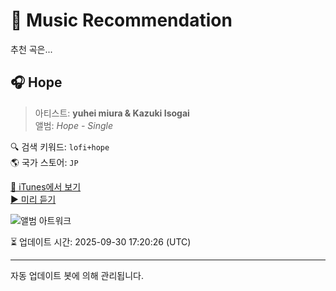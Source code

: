 
# 🎵 Music Recommendation

추천 곡은...

## 🎧 Hope  
> 아티스트: **yuhei miura & Kazuki Isogai**  
> 앨범: _Hope - Single_  

🔍 검색 키워드: `lofi+hope`  
🌎 국가 스토어: `JP`

[🔗 iTunes에서 보기](https://music.apple.com/jp/album/hope/1545225336?i=1545225344&uo=4)  
[▶️ 미리 듣기](https://audio-ssl.itunes.apple.com/itunes-assets/AudioPreview125/v4/ce/81/d9/ce81d91c-1d80-b709-e966-1a4ea6545b0c/mzaf_12472875205390009196.plus.aac.p.m4a)

![앨범 아트워크](https://is1-ssl.mzstatic.com/image/thumb/Music124/v4/c8/ab/b6/c8abb6f1-7eb2-8ee6-7301-658156bd6d35/artwork.jpg/100x100bb.jpg)

⏳ 업데이트 시간: 2025-09-30 17:20:26 (UTC)

---
자동 업데이트 봇에 의해 관리됩니다.
